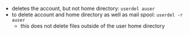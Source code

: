 * deletes the account, but not home directory: `userdel auser`
* to delete account and home directory as well as mail spool: `userdel -r auser`
  * this does not delete files outside of the user home directory
